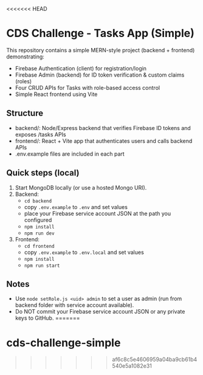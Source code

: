 <<<<<<< HEAD
# CDS Challenge - Tasks App (Simple)

This repository contains a simple MERN-style project (backend + frontend) demonstrating:
- Firebase Authentication (client) for registration/login
- Firebase Admin (backend) for ID token verification & custom claims (roles)
- Four CRUD APIs for Tasks with role-based access control
- Simple React frontend using Vite

## Structure
- backend/: Node/Express backend that verifies Firebase ID tokens and exposes /tasks APIs
- frontend/: React + Vite app that authenticates users and calls backend APIs
- .env.example files are included in each part

## Quick steps (local)
1. Start MongoDB locally (or use a hosted Mongo URI).
2. Backend:
   - `cd backend`
   - copy `.env.example` to `.env` and set values
   - place your Firebase service account JSON at the path you configured
   - `npm install`
   - `npm run dev`
3. Frontend:
   - `cd frontend`
   - copy `.env.example` to `.env.local` and set values
   - `npm install`
   - `npm run start`

## Notes
- Use `node setRole.js <uid> admin` to set a user as admin (run from backend folder with service account available).
- Do NOT commit your Firebase service account JSON or any private keys to GitHub.
=======
# cds-challenge-simple
>>>>>>> af6c8c5e4606959a04ba9cb61b4540e5a1082e31
